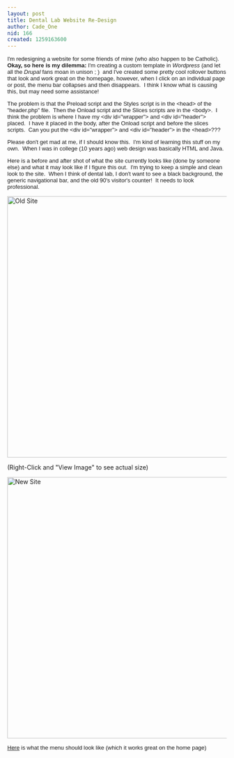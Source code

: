 ```yaml
---
layout: post
title: Dental Lab Website Re-Design
author: Cade_One
nid: 166
created: 1259163600
---
```

<p><style type="text/css"></style></p>
<div><font size="2" face="Arial">
<p>I'm redesigning a website for some friends of mine (who also happen to be  Catholic).&nbsp; <strong>Okay, so here is my dilemma:</strong> I'm creating a custom template in  <em>Wordpress</em> (and let all the <em>Drupal</em> fans moan in unison ; )&nbsp; and I've created some  pretty cool rollover buttons that look and work great on the homepage, however,  when I click on an individual page or post, the menu bar collapses and then  disappears.&nbsp; I think I know what is causing this, but may need some  assistance!</p>
<p>The problem is that the Preload script and the Styles script is in the  &lt;head&gt; of the &quot;header.php&quot; file.&nbsp; Then the Onload script and the Slices  scripts are in the &lt;body&gt;.&nbsp; I think the problem is where I have my &lt;div  id=&quot;wrapper&quot;&gt; and &lt;div id=&quot;header&quot;&gt; placed.&nbsp; I have it placed in the  body, after the Onload script and before the slices scripts.&nbsp; Can you put the  &lt;div id=&quot;wrapper&quot;&gt; and &lt;div id=&quot;header&quot;&gt; in the &lt;head&gt;???</p>
<p>Please don't get mad at me, if I should know this.&nbsp; I'm kind of learning this  stuff on my own.&nbsp; When I was in college (10 years ago) web design was basically  HTML&nbsp;and Java.</p>
<p>Here is a before and after shot of what the site currently looks like (done  by someone else) and what it may look like if I figure this out.&nbsp; I'm trying to  keep a simple and clean look to the site.&nbsp; When I think of dental lab, I don't  want to see a black background, the generic navigational bar, and the old 90's  visitor's counter!&nbsp; It needs to look professional.</p>
</font></div>
<p><img width="508" height="600" align="middle" src="http://humblepod.com/images/temp/oldsite1.jpg" alt="Old Site" /></p>
<p>(Right-Click and &quot;View Image&quot; to see actual size)</p>
<p><img width="508" height="600" align="middle" src="http://humblepod.com/images/temp/newsite1.jpg" alt="New Site" /></p>
<p class="rteleft"><font size="2" face="Arial"><a href="http://humblepod.com/images/temp/hollandwoodsmiles/hollandwood_menu4.html">Here</a>  is what the menu should look like (which it works great on the home  page) <br />
</font></p>
